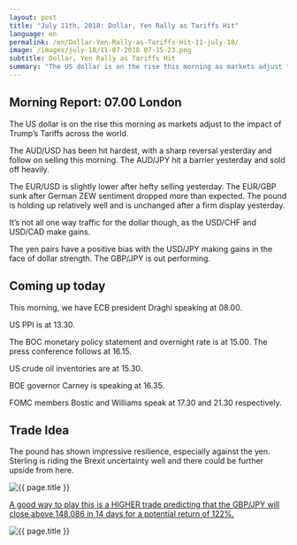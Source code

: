 ```yaml
---
layout: post
title: "July 11th, 2018: Dollar, Yen Rally as Tariffs Hit"
language: en
permalink: /en/Dollar-Yen-Rally-as-Tariffs-Hit-11-july-18/
image: /images/july-18/11-07-2018 07-15-23.png
subtitle: Dollar, Yen Rally as Tariffs Hit
summary: "The US dollar is on the rise this morning as markets adjust to the impact of Trump’s Tariffs across the world. The AUD/USD has been hit hardest, with a sharp reversal yesterday and follow on selling this morning"
---
```

## Morning Report: 07.00 London

The US dollar is on the rise this morning as markets adjust to the impact of Trump’s Tariffs across the world. 

The AUD/USD has been hit hardest, with a sharp reversal yesterday and follow on selling this morning. The AUD/JPY hit a barrier yesterday and sold off heavily. 

The EUR/USD is slightly lower after hefty selling yesterday. The EUR/GBP sunk after German ZEW sentiment dropped more than expected. The pound is holding up relatively well and is unchanged after a firm display yesterday. 

It’s not all one way traffic for the dollar though, as the USD/CHF and USD/CAD make gains. 

The yen pairs have a positive bias with the USD/JPY making gains in the face of dollar strength. The GBP/JPY is out performing. 

## Coming up today

This morning, we have ECB president Draghi speaking at 08.00. 

US PPI is at 13.30. 

The BOC monetary policy statement and overnight rate is at 15.00. The press conference follows at 16.15. 

US crude oil inventories are at 15.30.

BOE governor Carney is speaking at 16.35.

FOMC members Bostic and Williams speak at 17.30 and 21.30 respectively. 

## Trade Idea

The pound has shown impressive resilience, especially against the yen. Sterling is riding the Brexit uncertainty well and there could be further upside from here.

<img class="post-image" src="{{ site.url }}/images/july-18/11-07-2018 07-15-23.png" alt="{{ page.title }}" title="{{ page.title }}">

<a href="%LINK%%?currency=GBP&market=forex&underlying=frxGBPJPY&formname=higherlower&duration_amount=14&duration_units=d&amount=10&amount_type=stake&expiry_type=duration&barrier=148.086" target="_blank" rel="noopener noreferrer nofollow">A good way to play this is a HIGHER trade predicting that the GBP/JPY will close above 148.086 in 14 days for a potential return of 122%.</a>

<img class="post-image" src="{{ site.url }}/images/july-18/11-07-2018 07-18-11.png" alt="{{ page.title }}" title="{{ page.title }}">
